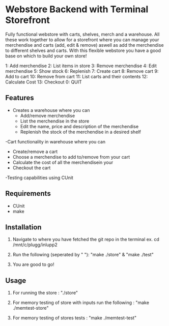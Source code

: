 Webstore Backend with Terminal Storefront
========

Fully functional webstore with carts, shelves, merch and a warehouse. All these work together to allow for a storefront where you can manage
your merchendise and carts (add, edit & remove) aswell as add the merchendise to different shelves and carts. With this flexible webstore you
have a good base on which to build your own store!


1: Add merchendise
2: List items in store
3: Remove merchendise
4: Edit merchendise
5: Show stock
6: Replenish
7: Create cart
8: Remove cart
9: Add to cart
10: Remove from cart
11: List carts and their contents
12: Calculate Cost
13: Checkout
0: QUIT


Features
--------

- Creates a warehouse where you can
  * Add/remove merchendise 
  * List the merchendise in the store
  * Edit the name, price and description of the merchendise
  * Replenish the stock of the merchendise in a desired shelf

-Cart functionality in warehouse where you can
  * Create/remove a cart
  * Choose a merchendise to add to/remove from your cart
  * Calculate the cost of all the merchendisein your
  * Checkout the cart

-Testing capabilities using CUnit

	
Requirements
------------
- CUnit
- make

Installation
------------
1. Navigate to where you have fetched the git repo in the terminal
ex. cd /mnt/c/plugg/inlupp2

2. Run the following (seperated by " "): "make ./store" & "make ./test"


4. You are good to go!



Usage
------------

1. For running the store : "./store"

3. For memory testing of store with inputs run the following : "make ./memtest-store"

4. For memory testing of stores tests : "make ./memtest-test"
